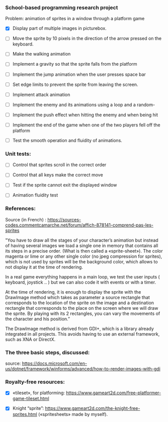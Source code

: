 ### School-based programming research project
Problem: animation of sprites in a window through a platform game

- [x] Display part of multiple images in picturebox.

- [ ] Move the sprite by 10 pixels in the direction of the arrow pressed on the keyboard.

- [ ] Make the walking animation

- [ ] Implement a gravity so that the sprite falls from the platform

- [ ] Implement the jump animation when the user presses space bar

- [ ] Set edge limits to prevent the sprite from leaving the screen.

- [ ] Implement attack animation

- [ ] Implement the enemy and its animations using a loop and a random-

- [ ] Implement the push effect when hitting the enemy and when being hit

- [ ] Implement the end of the game when one of the two players fell off the platform

- [ ] Test the smooth operation and fluidity of animations. 


### Unit tests:

- [ ] Control that sprites scroll in the correct order

- [ ] Control that all keys make the correct move

- [ ] Test if the sprite cannot exit the displayed window

- [ ] Animation fluidity test

### References:

Source (in French) : https://sources-codes.commentcamarche.net/forum/affich-878141-comprend-pas-les-sprites 

"You have to draw all the stages of your character’s animation but instead of having several images we load a single one in memory that contains all its steps in a precise order. 
(What is then called a «sprite-sheet»).
The color magenta or lime or any other single color (no jpeg compression for sprites), which is not used by sprites will be the background color, which allows to not display it at the time of rendering.

In a real game everything happens in a main loop, we test the user inputs ( keyboard, joystick .. ) but we can also code it with events or with a timer. 

At the time of rendering, it is enough to display the sprite with the DrawImage method which takes as parameter a source rectangle that corresponds to the location of the sprite on the image and a destination rectangle that corresponds to the place on the screen where we will draw the sprite. 
By playing with its 2 rectangles, you can vary the movements of the character and his position.”

The DrawImage method is derived from GDI+, which is a library already integrated in all projects.
This avoids having to use an external framework, such as XNA or DirectX. 

### The three basic steps, discussed:
source: https://docs.microsoft.com/en-us/dotnet/framework/winforms/advanced/how-to-render-images-with-gdi

### Royalty-free resources:

- [x] «tileset», for platforming: 
https://www.gameart2d.com/free-platformer-game-tileset.html 

- [x] Knight “sprite”:
https://www.gameart2d.com/the-knight-free-sprites.html
(«spritesheets» made by myself). 
